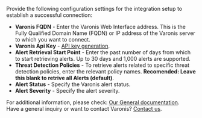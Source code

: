 Provide the following configuration settings for the integration setup to establish a successful connection:
- **Varonis FQDN** - Enter the Varonis Web Interface address. This is the Fully Qualified Domain Name (FQDN) or IP address of the Varonis server to which you want to connect.
- **Varonis Api Key** - [API key generation](https://help.varonis.com/s/document-item?bundleId=ami1661784208197&topicId=emp1703144742927.html&_LANG=enus).
- **Alert Retrieval Start Point** - Enter the past number of days from which to start retrieving alerts. Up to 30 days and 1,000 alerts are supported.
- **Threat Detection Policies** - To retrieve alerts related to specific threat detection policies, enter the relevant policy names. **Recomended: Leave this blank to retrive all Alerts (default)**.
- **Alert Status** - Specify the Varonis alert status.
- **Alert Severity** - Specify the alert severity.

For additional information, please check: [Our General documentation](https://help.varonis.com/s/documents?page=1).\
Have a general inquiry or want to contact Varonis? [Contact us](https://www.varonis.com/resources/support).
